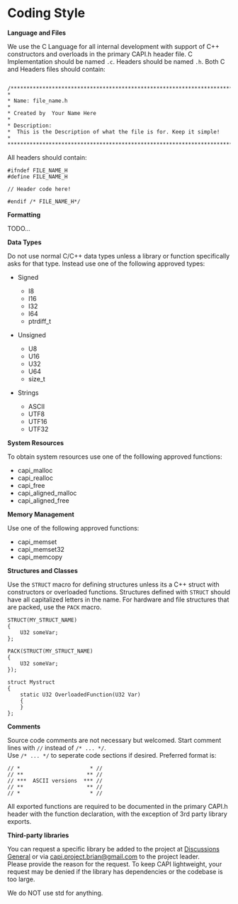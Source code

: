 # Coding Style

**Language and Files**

We use the C Language for all internal development with support of C++ constructors and overloads in the primary CAPI.h header file.
C Implementation should be named `.c`. Headers should be named `.h`. Both C and Headers files should contain:
```

/******************************************************************************************
*
* Name: file_name.h
*
* Created by  Your Name Here
*
* Description:
*  This is the Description of what the file is for. Keep it simple!
*
*******************************************************************************************/

```

All headers should contain:
```
#ifndef FILE_NAME_H
#define FILE_NAME_H

// Header code here!

#endif /* FILE_NAME_H*/
```

**Formatting**

TODO...

**Data Types**

Do not use normal C/C++ data types unless a library or function specifically asks for that type. Instead use one of the following approved types:  

- Signed
  - I8
  - I16
  - I32
  - I64
  - ptrdiff_t

- Unsigned
  - U8
  - U16
  - U32
  - U64
  - size_t

- Strings
  - ASCII
  - UTF8
  - UTF16
  - UTF32

**System Resources**

To obtain system resources use one of the folllowing approved functions:

- capi_malloc
- capi_realloc
- capi_free
- capi_aligned_malloc
- capi_aligned_free

**Memory Management**

Use one of the following approved functions:

- capi_memset
- capi_memset32
- capi_memcopy

**Structures and Classes**

Use the `STRUCT` macro for defining structures unless its a C++ struct with constructors or overloaded functions. Structures defined with `STRUCT` should have all capitalized letters in the name.
For hardware and file structures that are packed, use the `PACK` macro. 
```
STRUCT(MY_STRUCT_NAME)
{
	U32 someVar;
};

PACK(STRUCT(MY_STRUCT_NAME)
{
	U32 someVar;
});

struct Mystruct
{
	static U32 OverloadedFunction(U32 Var)
	{
	}
};
```

**Comments**

Source code comments are not necessary but welcomed. Start comment lines with `//` instead of `/* ... */`.  
Use `/* ... */` to seperate code sections if desired. Preferred format is:
```
// *                      * //
// **                    ** //
// ***  ASCII versions  *** //
// **                    ** //
// *                      * //
```
All exported functions are required to be documented in the primary CAPI.h header with the function declaration, with the exception of 3rd party library exports.

**Third-party libraries**

You can request a specific library be added to the project at [Discussions General](https://github.com/b-sullender/CAPI/discussions/categories/general) or via capi.project.brian@gmail.com to the project leader.  
Please provide the reason for the request. To keep CAPI lightweight, your request may be denied if the library has dependencies or the codebase is too large.  

We do NOT use std for anything.
